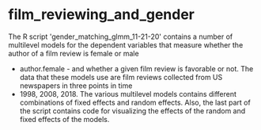 # film_reviewing_and_gender
The R script 'gender_matching_glmm_11-21-20' contains a number of multilevel models for the dependent variables that measure whether the author of a film review is female or male
- author.female - and whether a given film review is favorable or not. The data that these models use are film reviews collected from US newspapers in three points in time 
 - 1998, 2008, 2018. The various multilevel models contains different combinations of fixed effects and random effects. Also, the last part of the script contains code for
 visualizing the effects of the random and fixed effects of the models.  
